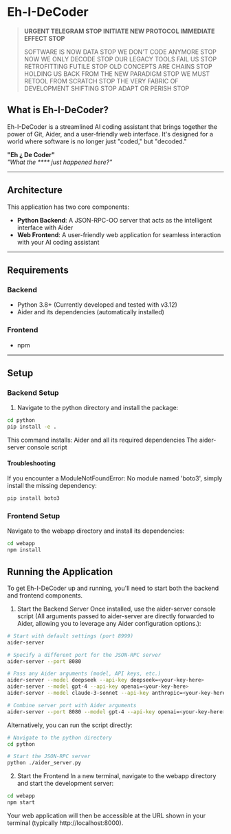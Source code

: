 # Eh-I-DeCoder

> **URGENT TELEGRAM STOP INITIATE NEW PROTOCOL IMMEDIATE EFFECT STOP**
> 
> SOFTWARE IS NOW DATA STOP WE DON'T CODE ANYMORE STOP NOW WE ONLY DECODE STOP OUR LEGACY TOOLS FAIL US STOP RETROFITTING FUTILE STOP OLD CONCEPTS ARE CHAINS STOP HOLDING US BACK FROM THE NEW PARADIGM STOP WE MUST RETOOL FROM SCRATCH STOP THE VERY FABRIC OF DEVELOPMENT SHIFTING STOP ADAPT OR PERISH STOP

## What is Eh-I-DeCoder?

Eh-I-DeCoder is a streamlined AI coding assistant that brings together the power of Git, Aider, and a user-friendly web interface. It's designed for a world where software is no longer just "coded," but "decoded."

**"Eh ¿ De Coder"**  
*"What the **** just happened here?"*

---

## Architecture

This application has two core components:

- **Python Backend**: A JSON-RPC-OO server that acts as the intelligent interface with Aider
- **Web Frontend**: A user-friendly web application for seamless interaction with your AI coding assistant

---

## Requirements

### Backend
- Python 3.8+ (Currently developed and tested with v3.12)
- Aider and its dependencies (automatically installed)

### Frontend
- npm

---

## Setup

### Backend Setup

1. Navigate to the python directory and install the package:
```Bash
cd python
pip install -e .
```
This command installs: Aider and all its required dependencies
The aider-server console script

#### Troubleshooting
If you encounter a ModuleNotFoundError: No module named 'boto3', simply install the missing dependency:
```Bash
pip install boto3
```
### Frontend Setup
Navigate to the webapp directory and install its dependencies:

```Bash
cd webapp
npm install
```

## Running the Application
To get Eh-I-DeCoder up and running, you'll need to start both the backend and frontend components.

1. Start the Backend Server
Once installed, use the aider-server console script (All arguments passed to aider-server are directly forwarded to Aider, allowing you to leverage any Aider configuration options.):
```Bash
# Start with default settings (port 8999)
aider-server

# Specify a different port for the JSON-RPC server
aider-server --port 8080

# Pass any Aider arguments (model, API keys, etc.)
aider-server --model deepseek --api-key deepseek=<your-key-here>
aider-server --model gpt-4 --api-key openai=<your-key-here>
aider-server --model claude-3-sonnet --api-key anthropic=<your-key-here>

# Combine server port with Aider arguments
aider-server --port 8080 --model gpt-4 --api-key openai=<your-key-here>
```
Alternatively, you can run the script directly:
```Bash
# Navigate to the python directory
cd python

# Start the JSON-RPC server
python ./aider_server.py
```
2. Start the Frontend
In a new terminal, navigate to the webapp directory and start the development server:
```Bash
cd webapp
npm start
```
Your web application will then be accessible at the URL shown in your terminal (typically http://localhost:8000).